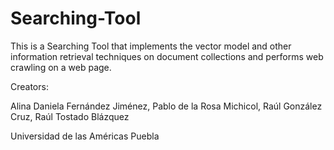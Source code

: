 # Searching-Tool
This is a Searching Tool that implements the vector model and other information retrieval techniques on document collections and performs web crawling on a web page.

Creators:

Alina Daniela Fernández Jiménez,
Pablo de la Rosa Michicol,
Raúl González Cruz,
Raúl Tostado Blázquez

Universidad de las Américas Puebla
